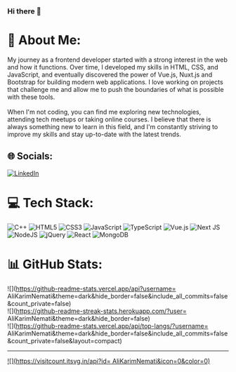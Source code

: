 ### Hi there 👋
# 💫 About Me:
My journey as a frontend developer started with a strong interest in the web and how it functions. Over time, I developed my skills in HTML, CSS, and JavaScript, and eventually discovered the power of Vue.js, Nuxt.js and Bootstrap for building modern web applications. I love working on projects that challenge me and allow me to push the boundaries of what is possible with these tools.<br><br>When I'm not coding, you can find me exploring new technologies, attending tech meetups or taking online courses. I believe that there is always something new to learn in this field, and I'm constantly striving to improve my skills and stay up-to-date with the latest trends.


## 🌐 Socials:
[![LinkedIn](https://img.shields.io/badge/LinkedIn-%230077B5.svg?logo=linkedin&logoColor=white)](https://linkedin.com/in/https://www.linkedin.com/in/ali-karimnemati/) 

# 💻 Tech Stack:
![C++](https://img.shields.io/badge/c++-%2300599C.svg?style=for-the-badge&logo=c%2B%2B&logoColor=white) ![HTML5](https://img.shields.io/badge/html5-%23E34F26.svg?style=for-the-badge&logo=html5&logoColor=white) ![CSS3](https://img.shields.io/badge/css3-%231572B6.svg?style=for-the-badge&logo=css3&logoColor=white) ![JavaScript](https://img.shields.io/badge/javascript-%23323330.svg?style=for-the-badge&logo=javascript&logoColor=%23F7DF1E) ![TypeScript](https://img.shields.io/badge/typescript-%23007ACC.svg?style=for-the-badge&logo=typescript&logoColor=white) ![Vue.js](https://img.shields.io/badge/vuejs-%2335495e.svg?style=for-the-badge&logo=vuedotjs&logoColor=%234FC08D) ![Next JS](https://img.shields.io/badge/Next-black?style=for-the-badge&logo=next.js&logoColor=white) ![NodeJS](https://img.shields.io/badge/node.js-6DA55F?style=for-the-badge&logo=node.js&logoColor=white) ![jQuery](https://img.shields.io/badge/jquery-%230769AD.svg?style=for-the-badge&logo=jquery&logoColor=white) ![React](https://img.shields.io/badge/react-%2320232a.svg?style=for-the-badge&logo=react&logoColor=%2361DAFB) ![MongoDB](https://img.shields.io/badge/MongoDB-%234ea94b.svg?style=for-the-badge&logo=mongodb&logoColor=white)
# 📊 GitHub Stats:
![](https://github-readme-stats.vercel.app/api?username= AliKarimNemati&theme=dark&hide_border=false&include_all_commits=false&count_private=false)<br/>
![](https://github-readme-streak-stats.herokuapp.com/?user= AliKarimNemati&theme=dark&hide_border=false)<br/>
![](https://github-readme-stats.vercel.app/api/top-langs/?username= AliKarimNemati&theme=dark&hide_border=false&include_all_commits=false&count_private=false&layout=compact)

---
[![](https://visitcount.itsvg.in/api?id= AliKarimNemati&icon=0&color=0)](https://visitcount.itsvg.in)

<!-- Proudly created with GPRM ( https://gprm.itsvg.in ) -->

